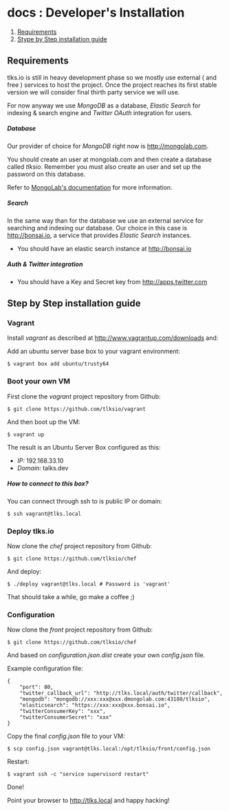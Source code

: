 # docs : Developer's Installation

1. [Requirements](devinstall.md#requirements)
2. [Stype by Step installation guide](devinstall.md#requirements)

## Requirements

tlks.io is still in heavy development phase so we mostly use external ( and free ) services to host the project. Once the project reaches its first stable version we will consider final thirth party service we will use.

For now anyway we use *MongoDB* as a database, *Elastic Search* for indexing & search engine and *Twitter OAuth* integration for users.

##### Database

Our provider of choice for *MongoDB* right now is http://mongolab.com.

You should create an user at mongolab.com and then create a database called *tlksio*.
Remember you must also create an user and set up the password on this database.

Refer to [MongoLab's documentation](http://docs.mongolab.com/) for more information.

##### Search

In the same way than for the database we use an external service for searching and indexing our database. Our choice in this case is http://bonsai.io, a service that provides *Elastic Search* instances.

* You should have an elastic search instance at http://bonsai.io

##### Auth & Twitter integration

* You should have a Key and Secret key from http://apps.twitter.com

## Step by Step installation guide


### Vagrant

Install *vagrant* as described at http://www.vagrantup.com/downloads and:

Add an ubuntu server base box to your vagrant environment:

```
$ vagrant box add ubuntu/trusty64
```

### Boot your own VM

First clone the *vagrant* project repository from Github:

```
$ git clone https://github.com/tlksio/vagrant
```

And then boot up the VM:

```
$ vagrant up
```

The result is an Ubuntu Server Box configured as this:

* *IP:* 192.168.33.10
* *Domain:* talks.dev

##### How to connect to this box?

You can connect through ssh to is public IP or domain:

```
$ ssh vagrant@tlks.local
```

### Deploy tlks.io

Now clone  the *chef* project repository from Github:

```
$ git clone https://github.com/tlksio/chef
```

And deploy:

```
$ ./deploy vagrant@tlks.local # Password is 'vagrant'
```

That should take a while, go make a coffee ;)

### Configuration

Now clone the *front* project repository from Github:

```
$ git clone https://github.com/tlksio/chef
```

And based on *configuration.json.dist* create your own *config.json* file.

Example configuration file:

```
{
    "port": 80,
    "twitter_callback_url": "http://tlks.local/auth/twitter/callback",
    "mongodb": "mongodb://xxx:xxx@xxx.dmongolab.com:43180/tlksio",
    "elasticsearch": "https://xxx:xxx@xxx.bonsai.io",
    "twitterConsumerKey": "xxx",
    "twitterConsumerSecret": "xxx"
}
```

Copy the final *config.json* file to your VM:

```
$ scp config.json vagrant@tlks.local:/opt/tlksio/front/config.json
```

Restart:

```
$ vagrant ssh -c "service supervisord restart"
```


Done!

Point your browser to http://tlks.local and happy hacking!


